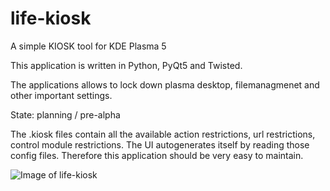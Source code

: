 # life-kiosk

A simple KIOSK tool for KDE Plasma 5

This application is written in Python, PyQt5 and Twisted.

The applications allows to lock down plasma desktop, filemanagmenet and other important settings.

State:  planning / pre-alpha 

The .kiosk files contain all the available action restrictions, url restrictions, control module restrictions.
The UI autogenerates itself by reading those config files. Therefore this application should be very easy to maintain.




![Image of life-kiosk](http://life-edu.eu/images/life-kiosk.png)



